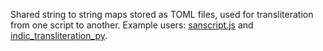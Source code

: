 Shared string to string maps stored as TOML files, used for transliteration from one script to another. Example users: [sanscript.js](https://github.com/indic-transliteration/sanscript.js) and [indic_transliteration_py](https://github.com/indic-transliteration/indic-transliteration_py).
